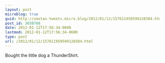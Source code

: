 ```yaml
---
layout: post
microblog: true
guid: http://vmstan-tweets.micro.blog/2012/01/12/157611959599120384.html
post_id: 3038788
date: 2012-01-12T17:56:34-0600
lastmod: 2012-01-12T17:56:34-0600
type: post
url: /2012/01/12/157611959599120384.html
---
```

Bought the little dog a ThunderShirt.
